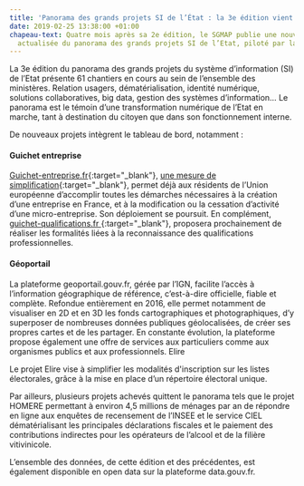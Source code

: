 ```yaml
---
title: 'Panorama des grands projets SI de l’État : la 3e édition vient de paraître'
date: 2019-02-25 13:38:00 +01:00
chapeau-text: Quatre mois après sa 2e édition, le SGMAP publie une nouvelle version
  actualisée du panorama des grands projets SI de l’Etat, piloté par la DINSIC.
---
```


La 3e édition du panorama des grands projets du système d’information (SI) de l’Etat présente 61 chantiers en cours au sein de l’ensemble des ministères. Relation usagers, dématérialisation, identité numérique, solutions collaboratives, big data, gestion des systèmes d’information… Le panorama  est le témoin d’une transformation numérique de l’Etat en marche, tant à destination du citoyen que dans son fonctionnement interne.

De nouveaux projets intègrent le tableau de bord, notamment :

#### Guichet entreprise

[Guichet-entreprise.fr](https://www.guichet-entreprises.fr/){:target="_blank"}, [une mesure de simplification](http://simplification.modernisation.gouv.fr/mesures/entreprises/developper-son-entreprise/ameliorer-laccompagnement-et-la-simplification-des-dispositifs-daide-aux-entreprises/){:target="_blank"}, permet déjà aux résidents de l’Union européenne d’accomplir toutes les démarches nécessaires à la création d’une entreprise en France, et à la modification ou la cessation d’activité d’une micro-entreprise. Son déploiement se poursuit. En complément, [guichet-qualifications.fr ](https://www.guichet-qualifications.fr/fr/){:target="_blank"},  proposera prochainement de réaliser les formalités liées à la reconnaissance des qualifications professionnelles.

#### Géoportail   

La plateforme geoportail.gouv.fr, gérée par l’IGN, facilite l’accès à l’information géographique de référence, c’est-à-dire officielle, fiable et complète. Refondue entièrement en 2016, elle permet notamment de visualiser en 2D et en 3D les fonds cartographiques et photographiques, d’y superposer de nombreuses données publiques géolocalisées, de créer ses propres cartes et de les partager. En constante évolution, la plateforme propose également une offre de services aux particuliers comme aux organismes publics et aux professionnels.
Elire

Le projet Elire vise à simplifier les modalités d'inscription sur les listes électorales, grâce à la mise en place d’un répertoire électoral unique.

Par ailleurs, plusieurs projets achevés quittent le panorama tels que le projet HOMERE permettant à environ 4,5 millions de ménages par an de répondre en ligne aux enquêtes de recensement de l’INSEE et le service CIEL dématérialisant les principales déclarations fiscales et le paiement des contributions indirectes pour les opérateurs de l’alcool et de la filière vitivinicole.

L’ensemble des données, de cette édition et des précédentes, est également disponible en open data sur la plateforme data.gouv.fr.
